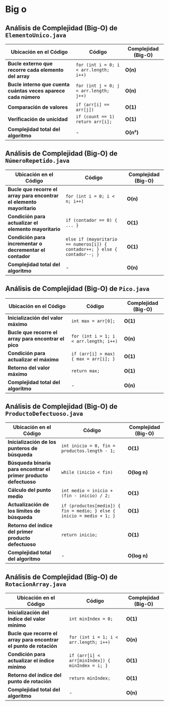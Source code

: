 # Big o

## **Análisis de Complejidad (Big-O) de `ElementoUnico.java`**

| **Ubicación en el Código** | **Código** | **Complejidad (Big-O)** |
|----------------------------|------------|-------------------------|
| **Bucle externo que recorre cada elemento del array** | `for (int i = 0; i < arr.length; i++)` | **O(n)** |
| **Bucle interno que cuenta cuántas veces aparece cada número** | `for (int j = 0; j < arr.length; j++)` | **O(n)** |
| **Comparación de valores** | `if (arr[i] == arr[j])` | **O(1)** |
| **Verificación de unicidad** | `if (count == 1) return arr[i];` | **O(1)** |
| **Complejidad total del algoritmo** | - | **O(n²)** |


## **Análisis de Complejidad (Big-O) de `NúmeroRepetido.java`**

| **Ubicación en el Código** | **Código** | **Complejidad (Big-O)** |
|----------------------------|------------|-------------------------|
| **Bucle que recorre el array para encontrar el elemento mayoritario** | `for (int i = 0; i < n; i++)` | **O(n)** |
| **Condición para actualizar el elemento mayoritario** | `if (contador == 0) { ... }` | **O(1)** |
| **Condición para incrementar o decrementar el contador** | `else if (mayoritario == numeros[i]) { contador++; } else { contador--; }` | **O(1)** |
| **Complejidad total del algoritmo** | - | **O(n)** |

## **Análisis de Complejidad (Big-O) de `Pico.java`**

| **Ubicación en el Código** | **Código** | **Complejidad (Big-O)** |
|----------------------------|------------|-------------------------|
| **Inicialización del valor máximo** | `int max = arr[0];` | **O(1)** |
| **Bucle que recorre el array para encontrar el pico** | `for (int i = 1; i < arr.length; i++)` | **O(n)** |
| **Condición para actualizar el máximo** | `if (arr[i] > max) { max = arr[i]; }` | **O(1)** |
| **Retorno del valor máximo** | `return max;` | **O(1)** |
| **Complejidad total del algoritmo** | - | **O(n)** |

## **Análisis de Complejidad (Big-O) de `ProductoDefectuoso.java`**

| **Ubicación en el Código** | **Código** | **Complejidad (Big-O)** |
|----------------------------|------------|-------------------------|
| **Inicialización de los punteros de búsqueda** | `int inicio = 0, fin = productos.length - 1;` | **O(1)** |
| **Búsqueda binaria para encontrar el primer producto defectuoso** | `while (inicio < fin)` | **O(log n)** |
| **Cálculo del punto medio** | `int medio = inicio + (fin - inicio) / 2;` | **O(1)** |
| **Actualización de los límites de búsqueda** | `if (productos[medio]) { fin = medio; } else { inicio = medio + 1; }` | **O(1)** |
| **Retorno del índice del primer producto defectuoso** | `return inicio;` | **O(1)** |
| **Complejidad total del algoritmo** | - | **O(log n)** |

## **Análisis de Complejidad (Big-O) de `RotacionArray.java`**

| **Ubicación en el Código** | **Código** | **Complejidad (Big-O)** |
|----------------------------|------------|-------------------------|
| **Inicialización del índice del valor mínimo** | `int minIndex = 0;` | **O(1)** |
| **Bucle que recorre el array para encontrar el punto de rotación** | `for (int i = 1; i < arr.length; i++)` | **O(n)** |
| **Condición para actualizar el índice mínimo** | `if (arr[i] < arr[minIndex]) { minIndex = i; }` | **O(1)** |
| **Retorno del índice del punto de rotación** | `return minIndex;` | **O(1)** |
| **Complejidad total del algoritmo** | - | **O(n)** |
